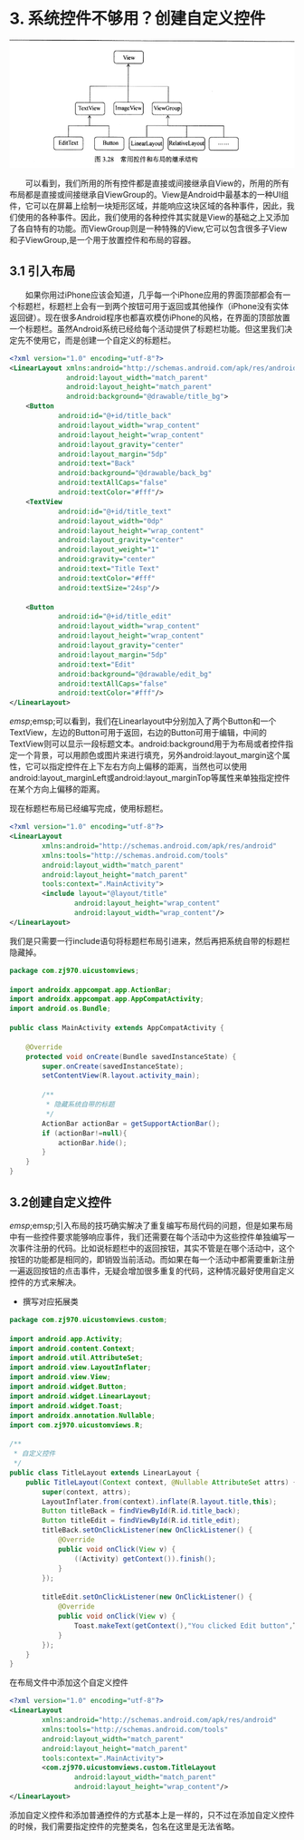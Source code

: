 # 3. 系统控件不够用？创建自定义控件

![img_1.png](./img_1.png)

&emsp;&emsp;可以看到，我们所用的所有控件都是直接或间接继承自View的，所用的所有布局都是直接或间接继承自ViewGroup的。View是Android中最基本的一种UI组件，它可以在屏幕上绘制一块矩形区域，并能响应这块区域的各种事件，因此，我们使用的各种事件。因此，我们使用的各种控件其实就是View的基础之上又添加了各自特有的功能。而ViewGroup则是一种特殊的View,它可以包含很多子View和子ViewGroup,是一个用于放置控件和布局的容器。

## 3.1 引入布局

&emsp;&emsp;如果你用过iPhone应该会知道，几乎每一个iPhone应用的界面顶部都会有一个标题栏，标题栏上会有一到两个按钮可用于返回或其他操作（iPhone没有实体返回键）。现在很多Android程序也都喜欢模仿iPhone的风格，在界面的顶部放置一个标题栏。虽然Android系统已经给每个活动提供了标题栏功能。但这里我们决定先不使用它，而是创建一个自定义的标题栏。

```xml
<?xml version="1.0" encoding="utf-8"?>
<LinearLayout xmlns:android="http://schemas.android.com/apk/res/android"
              android:layout_width="match_parent"
              android:layout_height="match_parent"
              android:background="@drawable/title_bg">
    <Button
            android:id="@+id/title_back"
            android:layout_width="wrap_content"
            android:layout_height="wrap_content"
            android:layout_gravity="center"
            android:layout_margin="5dp"
            android:text="Back"
            android:background="@drawable/back_bg"
            android:textAllCaps="false"
            android:textColor="#fff"/>
    <TextView
            android:id="@+id/title_text"
            android:layout_width="0dp"
            android:layout_height="wrap_content"
            android:layout_gravity="center"
            android:layout_weight="1"
            android:gravity="center"
            android:text="Title Text"
            android:textColor="#fff"
            android:textSize="24sp"/>

    <Button
            android:id="@+id/title_edit"
            android:layout_width="wrap_content"
            android:layout_height="wrap_content"
            android:layout_gravity="center"
            android:layout_margin="5dp"
            android:text="Edit"
            android:background="@drawable/edit_bg"
            android:textAllCaps="false"
            android:textColor="#fff"/>
</LinearLayout>
```
$emsp;$emsp;可以看到，我们在Linearlayout中分别加入了两个Button和一个TextView，左边的Button可用于返回，右边的Button可用于编辑，中间的TextView则可以显示一段标题文本。android:background用于为布局或者控件指定一个背景，可以用颜色或图片来进行填充，另外android:layout_margin这个属性，它可以指定控件在上下左右方向上偏移的距离，当然也可以使用android:layout_marginLeft或android:layout_marginTop等属性来单独指定控件在某个方向上偏移的距离。

现在标题栏布局已经编写完成，使用标题栏。

```xml
<?xml version="1.0" encoding="utf-8"?>
<LinearLayout
        xmlns:android="http://schemas.android.com/apk/res/android"
        xmlns:tools="http://schemas.android.com/tools"
        android:layout_width="match_parent"
        android:layout_height="match_parent"
        tools:context=".MainActivity">
        <include layout="@layout/title"
                android:layout_height="wrap_content"
                android:layout_width="wrap_content"/>
</LinearLayout>
```
我们是只需要一行include语句将标题栏布局引进来，然后再把系统自带的标题栏隐藏掉。
```java
package com.zj970.uicustomviews;

import androidx.appcompat.app.ActionBar;
import androidx.appcompat.app.AppCompatActivity;
import android.os.Bundle;

public class MainActivity extends AppCompatActivity {

    @Override
    protected void onCreate(Bundle savedInstanceState) {
        super.onCreate(savedInstanceState);
        setContentView(R.layout.activity_main);

        /**
         * 隐藏系统自带的标题
         */
        ActionBar actionBar = getSupportActionBar();
        if (actionBar!=null){
            actionBar.hide();
        }
    }
}
```

## 3.2创建自定义控件
$emsp;$emsp;引入布局的技巧确实解决了重复编写布局代码的问题，但是如果布局中有一些控件要求能够响应事件，我们还需要在每个活动中为这些控件单独编写一次事件注册的代码。比如说标题栏中的返回按钮，其实不管是在哪个活动中，这个按钮的功能都是相同的，即销毁当前活动。而如果在每一个活动中都需要重新注册一遍返回按钮的点击事件，无疑会增加很多重复的代码，这种情况最好使用自定义控件的方式来解决。

- 撰写对应拓展类

```java
package com.zj970.uicustomviews.custom;

import android.app.Activity;
import android.content.Context;
import android.util.AttributeSet;
import android.view.LayoutInflater;
import android.view.View;
import android.widget.Button;
import android.widget.LinearLayout;
import android.widget.Toast;
import androidx.annotation.Nullable;
import com.zj970.uicustomviews.R;

/**
 * 自定义控件
 */
public class TitleLayout extends LinearLayout {
    public TitleLayout(Context context, @Nullable AttributeSet attrs) {
        super(context, attrs);
        LayoutInflater.from(context).inflate(R.layout.title,this);
        Button titleBack = findViewById(R.id.title_back);
        Button titleEdit = findViewById(R.id.title_edit);
        titleBack.setOnClickListener(new OnClickListener() {
            @Override
            public void onClick(View v) {
                ((Activity) getContext()).finish();
            }
        });

        titleEdit.setOnClickListener(new OnClickListener() {
            @Override
            public void onClick(View v) {
                Toast.makeText(getContext(),"You clicked Edit button",Toast.LENGTH_LONG).show();
            }
        });
    }
}

```

在布局文件中添加这个自定义控件
```xml
<?xml version="1.0" encoding="utf-8"?>
<LinearLayout
        xmlns:android="http://schemas.android.com/apk/res/android"
        xmlns:tools="http://schemas.android.com/tools"
        android:layout_width="match_parent"
        android:layout_height="match_parent"
        tools:context=".MainActivity">
        <com.zj970.uicustomviews.custom.TitleLayout
                android:layout_width="match_parent"
                android:layout_height="wrap_content"/>
</LinearLayout>
```
添加自定义控件和添加普通控件的方式基本上是一样的，只不过在添加自定义控件的时候，我们需要指定控件的完整类名，包名在这里是无法省略。
